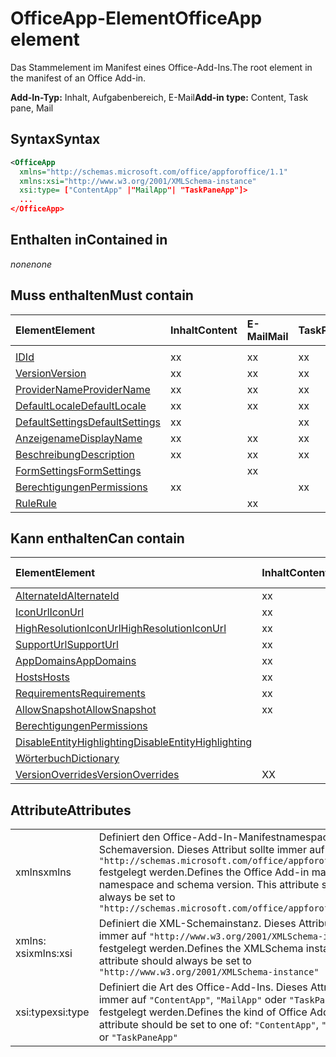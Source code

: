 # <a name="officeapp-element"></a><span data-ttu-id="fceb9-101">OfficeApp-Element</span><span class="sxs-lookup"><span data-stu-id="fceb9-101">OfficeApp element</span></span>

<span data-ttu-id="fceb9-102">Das Stammelement im Manifest eines Office-Add-Ins.</span><span class="sxs-lookup"><span data-stu-id="fceb9-102">The root element in the manifest of an Office Add-in.</span></span>

<span data-ttu-id="fceb9-103">**Add-In-Typ:** Inhalt, Aufgabenbereich, E-Mail</span><span class="sxs-lookup"><span data-stu-id="fceb9-103">**Add-in type:** Content, Task pane, Mail</span></span>

## <a name="syntax"></a><span data-ttu-id="fceb9-104">Syntax</span><span class="sxs-lookup"><span data-stu-id="fceb9-104">Syntax</span></span>

```XML
<OfficeApp 
  xmlns="http://schemas.microsoft.com/office/appforoffice/1.1" 
  xmlns:xsi="http://www.w3.org/2001/XMLSchema-instance" 
  xsi:type= ["ContentApp" |"MailApp"| "TaskPaneApp"]>
  ...
</OfficeApp>
```

## <a name="contained-in"></a><span data-ttu-id="fceb9-105">Enthalten in</span><span class="sxs-lookup"><span data-stu-id="fceb9-105">Contained in</span></span>

 <span data-ttu-id="fceb9-106">_none_</span><span class="sxs-lookup"><span data-stu-id="fceb9-106">_none_</span></span>

## <a name="must-contain"></a><span data-ttu-id="fceb9-107">Muss enthalten</span><span class="sxs-lookup"><span data-stu-id="fceb9-107">Must contain</span></span>

|<span data-ttu-id="fceb9-108">**Element**</span><span class="sxs-lookup"><span data-stu-id="fceb9-108">**Element**</span></span>|<span data-ttu-id="fceb9-109">**Inhalt**</span><span class="sxs-lookup"><span data-stu-id="fceb9-109">**Content**</span></span>|<span data-ttu-id="fceb9-110">**E-Mail**</span><span class="sxs-lookup"><span data-stu-id="fceb9-110">**Mail**</span></span>|<span data-ttu-id="fceb9-111">**TaskPane**</span><span class="sxs-lookup"><span data-stu-id="fceb9-111">**TaskPane**</span></span>|
|:-----|:-----|:-----|:-----|
|<span data-ttu-id="fceb9-112">
  [ID](id.md)</span><span class="sxs-lookup"><span data-stu-id="fceb9-112">[Id](id.md)</span></span>|<span data-ttu-id="fceb9-113">x</span><span class="sxs-lookup"><span data-stu-id="fceb9-113">x</span></span>|<span data-ttu-id="fceb9-114">x</span><span class="sxs-lookup"><span data-stu-id="fceb9-114">x</span></span>|<span data-ttu-id="fceb9-115">x</span><span class="sxs-lookup"><span data-stu-id="fceb9-115">x</span></span>|
|[<span data-ttu-id="fceb9-116">Version</span><span class="sxs-lookup"><span data-stu-id="fceb9-116">Version</span></span>](version.md)|<span data-ttu-id="fceb9-117">x</span><span class="sxs-lookup"><span data-stu-id="fceb9-117">x</span></span>|<span data-ttu-id="fceb9-118">x</span><span class="sxs-lookup"><span data-stu-id="fceb9-118">x</span></span>|<span data-ttu-id="fceb9-119">x</span><span class="sxs-lookup"><span data-stu-id="fceb9-119">x</span></span>|
|[<span data-ttu-id="fceb9-120">ProviderName</span><span class="sxs-lookup"><span data-stu-id="fceb9-120">ProviderName</span></span>](providername.md)|<span data-ttu-id="fceb9-121">x</span><span class="sxs-lookup"><span data-stu-id="fceb9-121">x</span></span>|<span data-ttu-id="fceb9-122">x</span><span class="sxs-lookup"><span data-stu-id="fceb9-122">x</span></span>|<span data-ttu-id="fceb9-123">x</span><span class="sxs-lookup"><span data-stu-id="fceb9-123">x</span></span>|
|[<span data-ttu-id="fceb9-124">DefaultLocale</span><span class="sxs-lookup"><span data-stu-id="fceb9-124">DefaultLocale</span></span>](defaultlocale.md)|<span data-ttu-id="fceb9-125">x</span><span class="sxs-lookup"><span data-stu-id="fceb9-125">x</span></span>|<span data-ttu-id="fceb9-126">x</span><span class="sxs-lookup"><span data-stu-id="fceb9-126">x</span></span>|<span data-ttu-id="fceb9-127">x</span><span class="sxs-lookup"><span data-stu-id="fceb9-127">x</span></span>|
|[<span data-ttu-id="fceb9-128">DefaultSettings</span><span class="sxs-lookup"><span data-stu-id="fceb9-128">DefaultSettings</span></span>](defaultsettings.md)|<span data-ttu-id="fceb9-129">x</span><span class="sxs-lookup"><span data-stu-id="fceb9-129">x</span></span>||<span data-ttu-id="fceb9-130">x</span><span class="sxs-lookup"><span data-stu-id="fceb9-130">x</span></span>|
|[<span data-ttu-id="fceb9-131">Anzeigename</span><span class="sxs-lookup"><span data-stu-id="fceb9-131">DisplayName</span></span>](displayname.md)|<span data-ttu-id="fceb9-132">x</span><span class="sxs-lookup"><span data-stu-id="fceb9-132">x</span></span>|<span data-ttu-id="fceb9-133">x</span><span class="sxs-lookup"><span data-stu-id="fceb9-133">x</span></span>|<span data-ttu-id="fceb9-134">x</span><span class="sxs-lookup"><span data-stu-id="fceb9-134">x</span></span>|
|[<span data-ttu-id="fceb9-135">Beschreibung</span><span class="sxs-lookup"><span data-stu-id="fceb9-135">Description</span></span>](description.md)|<span data-ttu-id="fceb9-136">x</span><span class="sxs-lookup"><span data-stu-id="fceb9-136">x</span></span>|<span data-ttu-id="fceb9-137">x</span><span class="sxs-lookup"><span data-stu-id="fceb9-137">x</span></span>|<span data-ttu-id="fceb9-138">x</span><span class="sxs-lookup"><span data-stu-id="fceb9-138">x</span></span>|
|[<span data-ttu-id="fceb9-139">FormSettings</span><span class="sxs-lookup"><span data-stu-id="fceb9-139">FormSettings</span></span>](formsettings.md)||<span data-ttu-id="fceb9-140">x</span><span class="sxs-lookup"><span data-stu-id="fceb9-140">x</span></span>||
|[<span data-ttu-id="fceb9-141">Berechtigungen</span><span class="sxs-lookup"><span data-stu-id="fceb9-141">Permissions</span></span>](permissions.md)|<span data-ttu-id="fceb9-142">x</span><span class="sxs-lookup"><span data-stu-id="fceb9-142">x</span></span>||<span data-ttu-id="fceb9-143">x</span><span class="sxs-lookup"><span data-stu-id="fceb9-143">x</span></span>|
|[<span data-ttu-id="fceb9-144">Rule</span><span class="sxs-lookup"><span data-stu-id="fceb9-144">Rule</span></span>](rule.md)||<span data-ttu-id="fceb9-145">x</span><span class="sxs-lookup"><span data-stu-id="fceb9-145">x</span></span>||

## <a name="can-contain"></a><span data-ttu-id="fceb9-146">Kann enthalten</span><span class="sxs-lookup"><span data-stu-id="fceb9-146">Can contain</span></span>

|<span data-ttu-id="fceb9-147">**Element**</span><span class="sxs-lookup"><span data-stu-id="fceb9-147">**Element**</span></span>|<span data-ttu-id="fceb9-148">**Inhalt**</span><span class="sxs-lookup"><span data-stu-id="fceb9-148">**Content**</span></span>|<span data-ttu-id="fceb9-149">**E-Mail**</span><span class="sxs-lookup"><span data-stu-id="fceb9-149">**Mail**</span></span>|<span data-ttu-id="fceb9-150">**TaskPane**</span><span class="sxs-lookup"><span data-stu-id="fceb9-150">**TaskPane**</span></span>|
|:-----|:-----|:-----|:-----|
|[<span data-ttu-id="fceb9-151">AlternateId</span><span class="sxs-lookup"><span data-stu-id="fceb9-151">AlternateId</span></span>](alternateid.md)|<span data-ttu-id="fceb9-152">x</span><span class="sxs-lookup"><span data-stu-id="fceb9-152">x</span></span>|<span data-ttu-id="fceb9-153">x</span><span class="sxs-lookup"><span data-stu-id="fceb9-153">x</span></span>|<span data-ttu-id="fceb9-154">x</span><span class="sxs-lookup"><span data-stu-id="fceb9-154">x</span></span>|
|[<span data-ttu-id="fceb9-155">IconUrl</span><span class="sxs-lookup"><span data-stu-id="fceb9-155">IconUrl</span></span>](iconurl.md)|<span data-ttu-id="fceb9-156">x</span><span class="sxs-lookup"><span data-stu-id="fceb9-156">x</span></span>|<span data-ttu-id="fceb9-157">x</span><span class="sxs-lookup"><span data-stu-id="fceb9-157">x</span></span>|<span data-ttu-id="fceb9-158">x</span><span class="sxs-lookup"><span data-stu-id="fceb9-158">x</span></span>|
|[<span data-ttu-id="fceb9-159">HighResolutionIconUrl</span><span class="sxs-lookup"><span data-stu-id="fceb9-159">HighResolutionIconUrl</span></span>](highresolutioniconurl.md)|<span data-ttu-id="fceb9-160">x</span><span class="sxs-lookup"><span data-stu-id="fceb9-160">x</span></span>|<span data-ttu-id="fceb9-161">x</span><span class="sxs-lookup"><span data-stu-id="fceb9-161">x</span></span>|<span data-ttu-id="fceb9-162">x</span><span class="sxs-lookup"><span data-stu-id="fceb9-162">x</span></span>|
|[<span data-ttu-id="fceb9-163">SupportUrl</span><span class="sxs-lookup"><span data-stu-id="fceb9-163">SupportUrl</span></span>](supporturl.md)|<span data-ttu-id="fceb9-164">x</span><span class="sxs-lookup"><span data-stu-id="fceb9-164">x</span></span>|<span data-ttu-id="fceb9-165">x</span><span class="sxs-lookup"><span data-stu-id="fceb9-165">x</span></span>|<span data-ttu-id="fceb9-166">x</span><span class="sxs-lookup"><span data-stu-id="fceb9-166">x</span></span>|
|[<span data-ttu-id="fceb9-167">AppDomains</span><span class="sxs-lookup"><span data-stu-id="fceb9-167">AppDomains</span></span>](appdomains.md)|<span data-ttu-id="fceb9-168">x</span><span class="sxs-lookup"><span data-stu-id="fceb9-168">x</span></span>|<span data-ttu-id="fceb9-169">x</span><span class="sxs-lookup"><span data-stu-id="fceb9-169">x</span></span>|<span data-ttu-id="fceb9-170">x</span><span class="sxs-lookup"><span data-stu-id="fceb9-170">x</span></span>|
|[<span data-ttu-id="fceb9-171">Hosts</span><span class="sxs-lookup"><span data-stu-id="fceb9-171">Hosts</span></span>](hosts.md)|<span data-ttu-id="fceb9-172">x</span><span class="sxs-lookup"><span data-stu-id="fceb9-172">x</span></span>|<span data-ttu-id="fceb9-173">x</span><span class="sxs-lookup"><span data-stu-id="fceb9-173">x</span></span>|<span data-ttu-id="fceb9-174">x</span><span class="sxs-lookup"><span data-stu-id="fceb9-174">x</span></span>|
|[<span data-ttu-id="fceb9-175">Requirements</span><span class="sxs-lookup"><span data-stu-id="fceb9-175">Requirements</span></span>](requirements.md)|<span data-ttu-id="fceb9-176">x</span><span class="sxs-lookup"><span data-stu-id="fceb9-176">x</span></span>|<span data-ttu-id="fceb9-177">x</span><span class="sxs-lookup"><span data-stu-id="fceb9-177">x</span></span>|<span data-ttu-id="fceb9-178">x</span><span class="sxs-lookup"><span data-stu-id="fceb9-178">x</span></span>|
|[<span data-ttu-id="fceb9-179">AllowSnapshot</span><span class="sxs-lookup"><span data-stu-id="fceb9-179">AllowSnapshot</span></span>](allowsnapshot.md)|<span data-ttu-id="fceb9-180">x</span><span class="sxs-lookup"><span data-stu-id="fceb9-180">x</span></span>|||
|[<span data-ttu-id="fceb9-181">Berechtigungen</span><span class="sxs-lookup"><span data-stu-id="fceb9-181">Permissions</span></span>](permissions.md)||<span data-ttu-id="fceb9-182">x</span><span class="sxs-lookup"><span data-stu-id="fceb9-182">x</span></span>||
|[<span data-ttu-id="fceb9-183">DisableEntityHighlighting</span><span class="sxs-lookup"><span data-stu-id="fceb9-183">DisableEntityHighlighting</span></span>](disableentityhighlighting.md)||<span data-ttu-id="fceb9-184">x</span><span class="sxs-lookup"><span data-stu-id="fceb9-184">x</span></span>||
|[<span data-ttu-id="fceb9-185">Wörterbuch</span><span class="sxs-lookup"><span data-stu-id="fceb9-185">Dictionary</span></span>](dictionary.md)|||<span data-ttu-id="fceb9-186">x</span><span class="sxs-lookup"><span data-stu-id="fceb9-186">x</span></span>|
|[<span data-ttu-id="fceb9-187">VersionOverrides</span><span class="sxs-lookup"><span data-stu-id="fceb9-187">VersionOverrides</span></span>](versionoverrides.md)|<span data-ttu-id="fceb9-188">X</span><span class="sxs-lookup"><span data-stu-id="fceb9-188">X</span></span>|<span data-ttu-id="fceb9-189">X</span><span class="sxs-lookup"><span data-stu-id="fceb9-189">X</span></span>|<span data-ttu-id="fceb9-190">X</span><span class="sxs-lookup"><span data-stu-id="fceb9-190">X</span></span>|

## <a name="attributes"></a><span data-ttu-id="fceb9-191">Attribute</span><span class="sxs-lookup"><span data-stu-id="fceb9-191">Attributes</span></span>

|||
|:-----|:-----|
|<span data-ttu-id="fceb9-192">xmlns</span><span class="sxs-lookup"><span data-stu-id="fceb9-192">xmlns</span></span>|<span data-ttu-id="fceb9-p101">Definiert den Office-Add-In-Manifestnamespace und die Schemaversion. Dieses Attribut sollte immer auf `"http://schemas.microsoft.com/office/appforoffice/1.1"` festgelegt werden.</span><span class="sxs-lookup"><span data-stu-id="fceb9-p101">Defines the Office Add-in manifest namespace and schema version. This attribute should always be set to  `"http://schemas.microsoft.com/office/appforoffice/1.1"`</span></span>|
|<span data-ttu-id="fceb9-195">xmlns: xsi</span><span class="sxs-lookup"><span data-stu-id="fceb9-195">xmlns:xsi</span></span>|<span data-ttu-id="fceb9-p102">Definiert die XML-Schemainstanz. Dieses Attribut sollte immer auf `"http://www.w3.org/2001/XMLSchema-instance"` festgelegt werden.</span><span class="sxs-lookup"><span data-stu-id="fceb9-p102">Defines the XMLSchema instance. This attribute should always be set to  `"http://www.w3.org/2001/XMLSchema-instance"`</span></span>|
|<span data-ttu-id="fceb9-198">xsi:type</span><span class="sxs-lookup"><span data-stu-id="fceb9-198">xsi:type</span></span>|<span data-ttu-id="fceb9-p103">Definiert die Art des Office-Add-Ins. Dieses Attribut sollte immer auf `"ContentApp"`, `"MailApp"` oder `"TaskPaneApp"` festgelegt werden.</span><span class="sxs-lookup"><span data-stu-id="fceb9-p103">Defines the kind of Office Add-in. This attribute should be set to one of:  `"ContentApp"`,  `"MailApp"`, or  `"TaskPaneApp"`</span></span>|
